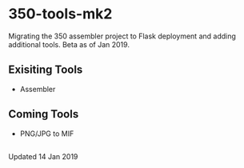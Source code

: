 # 350-tools-mk2
Migrating the 350 assembler project to Flask deployment and adding additional tools. Beta as of Jan 2019.

## Exisiting Tools 
* Assembler

## Coming Tools
* PNG/JPG to MIF
##
Updated 14 Jan 2019
